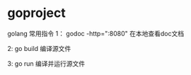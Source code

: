 # goproject
golang 常用指令
1： godoc -http=":8080"  在本地查看doc文档     

2: go build  编译源文件   

3: go run  编译并运行源文件    





